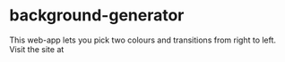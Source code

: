 # background-generator

This web-app lets you pick two colours and transitions from right to left. Visit the site at 
